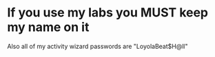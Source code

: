 # If you use my labs you MUST keep my name on it
Also all of my activity wizard passwords are "LoyolaBeat$H@ll"
